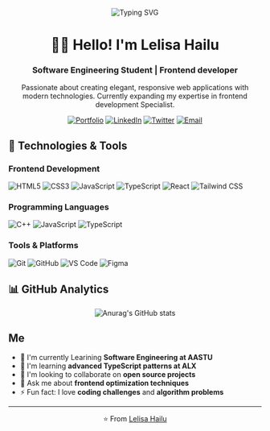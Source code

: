 <p align="center">
  <img src="https://readme-typing-svg.demolab.com?font=Fira+Code&weight=600&size=30&duration=4000&pause=1000&color=4F46E5&center=true&vCenter=true&width=500&lines=Frontend+Developer;UI%2FUX+Enthusiast;Full+Stack+Enthusiast;Clean+Code+Advocate" alt="Typing SVG" />
</p>

<div align="center">
  
# 👨‍💻 Hello!  I'm Lelisa Hailu

### Software Engineering Student | Frontend developer

Passionate about creating elegant, responsive web applications with modern technologies. Currently expanding my expertise in frontend development Specialist.

[![Portfolio](https://img.shields.io/badge/Portfolio-%23000000.svg?style=for-the-badge&logo=react&logoColor=white)](https://github.com/lelisa21)
[![LinkedIn](https://img.shields.io/badge/LinkedIn-0077B5?style=for-the-badge&logo=linkedin&logoColor=white)](https://linkedin.com/in/lelisa21)
[![Twitter](https://img.shields.io/badge/Twitter-1DA1F2?style=for-the-badge&logo=twitter&logoColor=white)](https://x.com/TechWithLalo)
[![Email](https://img.shields.io/badge/Email-D14836?style=for-the-badge&logo=gmail&logoColor=white)](mailto:lelisahailu22@gmail.com)

</div>

## 🚀 Technologies & Tools

### Frontend Development
![HTML5](https://img.shields.io/badge/HTML5-E34F26?style=for-the-badge&logo=html5&logoColor=white)
![CSS3](https://img.shields.io/badge/CSS3-1572B6?style=for-the-badge&logo=css3&logoColor=white)
![JavaScript](https://img.shields.io/badge/JavaScript-F7DF1E?style=for-the-badge&logo=javascript&logoColor=black)
![TypeScript](https://img.shields.io/badge/TypeScript-007ACC?style=for-the-badge&logo=typescript&logoColor=white)
![React](https://img.shields.io/badge/React-20232A?style=for-the-badge&logo=react&logoColor=61DAFB)
![Tailwind CSS](https://img.shields.io/badge/Tailwind_CSS-38B2AC?style=for-the-badge&logo=tailwind-css&logoColor=white)

### Programming Languages
![C++](https://img.shields.io/badge/C++-00599C?style=for-the-badge&logo=c%2B%2B&logoColor=white)
![JavaScript](https://img.shields.io/badge/JavaScript-F7DF1E?style=for-the-badge&logo=javascript&logoColor=black)
![TypeScript](https://img.shields.io/badge/TypeScript-007ACC?style=for-the-badge&logo=typescript&logoColor=white)

### Tools & Platforms
![Git](https://img.shields.io/badge/Git-F05032?style=for-the-badge&logo=git&logoColor=white)
![GitHub](https://img.shields.io/badge/GitHub-100000?style=for-the-badge&logo=github&logoColor=white)
![VS Code](https://img.shields.io/badge/VS_Code-0078D4?style=for-the-badge&logo=visual-studio-code&logoColor=white)
![Figma](https://img.shields.io/badge/Figma-F24E1E?style=for-the-badge&logo=figma&logoColor=white)

## 📊 GitHub Analytics

<div align="center">
  

![Anurag's GitHub stats](https://github-readme-stats.vercel.app/api?username=lelisa21&hide=contribs&show_icons=true&&theme=radical)

</div>


##  Me

- 🔭 I'm currently Learining  **Software Engineering at AASTU**
- 🌱 I'm learning **advanced TypeScript patterns at ALX**
- 👯 I'm looking to collaborate on **open source projects**
- 💬 Ask me about **frontend optimization techniques**
- ⚡ Fun fact: I love **coding challenges** and **algorithm problems**

---

<div align="center">
  


⭐️ From [Lelisa Hailu](https://github.com/lelisa21)

</div>
